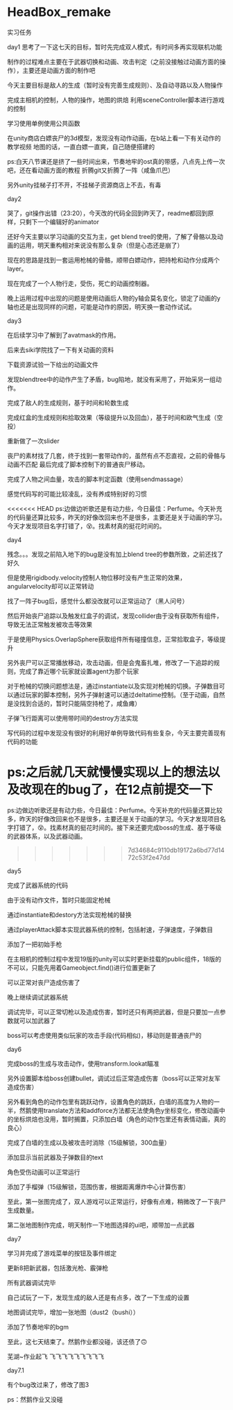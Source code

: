 # HeadBox_remake
实习任务



day1
思考了一下这七天的目标，暂时先完成双人模式，有时间多再实现联机功能

制作的过程难点主要在于武器切换和动画、攻击判定（之前没接触过动画方面的操作），主要还是动画方面的制作吧

今天主要目标是敌人的生成（暂时没有完善生成规则）、及自动寻路以及人物操作

完成主相机的控制，人物的操作，地图的烘焙
利用sceneController脚本进行游戏的控制

学习使用单例使用公共函数

在unity商店白嫖丧尸的3d模型，发现没有动作动画，在b站上看一下有关动作的教学视频
地图的话，一直白嫖一直爽，自己随便搭建的

ps:白天八节课还是挤了一些时间出来，节奏地牢的ost真的带感，八点先上传一次吧，还在看动画方面的教程 折腾git又折腾了一阵（咸鱼爪巴）

另外unity挂梯子打不开，不挂梯子资源商店上不去，有毒



day2

哭了，git操作出错（23:20），今天改的代码全回到昨天了，readme都回到原样，只剩下一个编辑好的animator

还好今天主要以学习动画的交互为主，get blend tree的使用，了解了骨骼以及动画的运用，明天重构相对来说没有那么复杂（但是心态还是崩了）

现在的思路是找到一套运用枪械的骨骼，顺带白嫖动作，把持枪和动作分成两个layer。

现在完成了一个人物行走，受伤，死亡的动画控制器。

晚上运用过程中出现的问题是使用动画后人物的y轴会莫名变化，锁定了动画的y轴也还是出现同样的问题，可能是动作的原因，明天换一套动作试试。



day3

在后续学习中了解到了avatmask的作用。

后来去siki学院找了一下有关动画的资料

下载资源试验一下给出的动画文件

发现blendtree中的动作产生了矛盾，bug陷地，就没有采用了，开始采另一组动作。

完成了敌人的生成规则，基于时间和轮数生成

完成红盒的生成规则和拾取效果（等级提升以及回血），基于时间和欧气生成（空投）

重新做了一次slider

丧尸的素材找了几套，终于找到一套带动作的，虽然有点不忍直视，之前的骨骼与动画不匹配
最后完成了脚本控制下的普通丧尸移动。

完成了人物之间血量，攻击的脚本判定函数（使用sendmassage）

感觉代码写的可能比较凌乱，没有养成特别好的习惯

<<<<<<< HEAD
ps:边做边听歌还是有动力些，今日最佳：Perfume。今天补充的代码量还算比较多，昨天的好像改回来也不是很多，主要还是关于动画的学习。今天才发现项目名字打错了，😵。找素材真的挺花时间的。

day4

残念。。。发现之前陷入地下的bug是没有加上blend tree的参数所致，之前还找了好久

但是使用rigidbody.velocity控制人物位移时没有产生正常的效果，angularvelocity却可以正常转动

找了一阵子bug后，感觉什么都没改就可以正常运动了（黑人问号）

然后开始丧尸追踪以及触发红盒子的调试，发现collider由于没有获取所有组件，导致无法正常触发被攻击等效果

于是使用Physics.OverlapSphere获取组件所有碰撞信息，正常拾取盒子，等级提升

另外丧尸可以正常播放移动，攻击动画，但是会鬼畜扎堆，修改了一下追踪的规则，完成了靠近哪个玩家就设置agent为那个玩家

对于枪械的切换问题想法是，通过instantiate以及实现对枪械的切换。子弹数目可以通过玩家的脚本控制，另外子弹射速可以通过deltatime控制。（至于动画，自然是没找到合适的，暂时只能隔空持枪了，咸鱼瘫）

子弹飞行距离可以使用带时间的destroy方法实现

写代码的过程中发现没有很好的利用好单例导致代码有些复杂，今天主要完善现有代码的功能

ps:之后就几天就慢慢实现以上的想法以及改现在的bug了，在12点前提交一下
=======
ps:边做边听歌还是有动力些，今日最佳：Perfume。今天补充的代码量还算比较多，昨天的好像改回来也不是很多，主要还是关于动画的学习。今天才发现项目名字打错了，😵。找素材真的挺花时间的。接下来还要完成boss的生成、基于等级的武器体系，以及武器动画。
>>>>>>> 7d34684c9110db19172a6bd77d1472c53f2e47dd

day5

完成了武器系统的代码

由于没有动作文件，暂时只能固定枪械

通过instantiate和destory方法实现枪械的替换

通过playerAttack脚本实现武器系统的控制，包括射速，子弹速度，子弹数目

添加了一把初始手枪

在主相机的控制过程中发现19版的unity可以实时更新挂载的public组件，18版的不可以，只能先用着Gameobject.find()进行位置更新了

可以正常对丧尸造成伤害了

晚上继续调试武器系统

调试完毕，可以正常切枪以及造成伤害，暂时还只有两把武器，但是只要加一点参数就可以加武器了

boss可以考虑使用类似玩家的攻击手段(代码相似)，移动则是普通丧尸的

day6

完成boss的生成与攻击动作，使用transform.lookat瞄准

另外设置脚本给boss创建bullet，调试过后正常造成伤害（boss可以正常对友军造成伤害）

另外看到角色的动作包里有跳跃动作，设置角色的跳跃，白墙的高度为人物的一半，然鹅使用translate方法和addforce方法都无法使角色y坐标变化，修改动画中的坐标烘焙也没用，暂时搁置，只添加白墙（角色的动作包里还有表情动画，真的良心）

完成了白墙的生成以及被攻击时消除（15级解锁，300血量）

添加显示当前武器及子弹数目的text

角色受伤动画可以正常运行

添加了手榴弹（15级解锁，范围伤害，根据距离爆炸中心计算伤害）

至此，第一张图完成了，双人游戏可以正常运行，好像有点难，稍微改了一下丧尸生成数量。

第二张地图制作完成，明天制作一下地图选择的ui吧，顺带加一点武器

day7

学习并完成了游戏菜单的按钮及事件绑定

更新8把新武器，包括激光枪、霰弹枪

所有武器调试完毕

自己试玩了一下，发现生成的敌人还是有点多，改了一下生成的设置

地图调试完毕，增加一张地图（dust2（bushi））

添加了节奏地牢的bgm

至此，这七天结束了。然鹅作业都没碰，该还债了🙃

芜湖~作业起飞 飞飞飞飞飞飞飞飞飞

day7.1

有个bug改过来了，修改了图3

ps：然鹅作业又没碰
